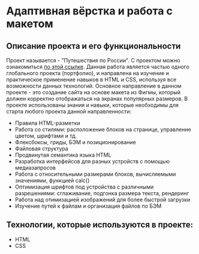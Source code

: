 # Адаптивная вёрстка и работа с макетом
## Описание проекта и его функциональности
Проект называется - "Путешествия по России". С проектом можно ознакомиться [по этой ссылке](https://preleks.github.io/russian-travel/index.html).
Данная работа является частью одного глобального проекта (портфолио), и направлена на изучение и практическое применение навыков в HTML и CSS, используя все возможности данных технологий. Основное направление в данном проекте - это создание сайта на основе макета из Фигмы, который должен корректно отображаться на экранах популярных размеров. В проекте использованы знания и навыки, которые необходимы для старта любого проекта данной направленности:
- Правила HTML-разметки
- Работа со стилями: расположение блоков на странице, управление цветом, шрифтами и тд.
- Флексбоксы, гриды, БЭМ и позиционирование
- Файловая структура
- Продвинутая семантика языка HTML
- Разработка интерфейсов для разных устройств с помощью медиазапросов
- Работа с относительными размерами блоков, вычисляемыми значениями, функцией calc()
- Оптимизация шрифтов под устройства с различными разрешениями: сглаживание, подгонка размера текста, рендеринг
- Работа над отимизацией изображений для более быстрой загрузки
- Изучение путей к файлам и организация файлов по БЭМ

## Технологии, которые используются в проекте:
+ HTML
+ CSS
